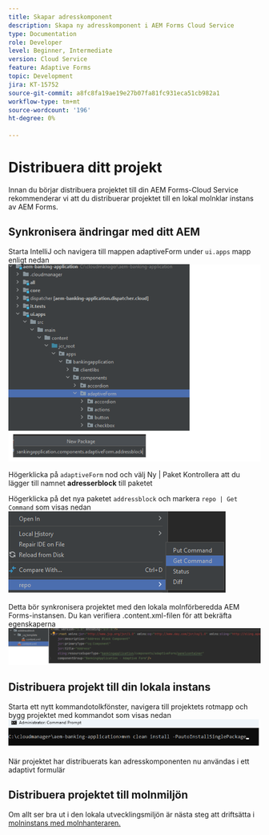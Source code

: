 ```yaml
---
title: Skapar adresskomponent
description: Skapa ny adresskomponent i AEM Forms Cloud Service
type: Documentation
role: Developer
level: Beginner, Intermediate
version: Cloud Service
feature: Adaptive Forms
topic: Development
jira: KT-15752
source-git-commit: a8fc8fa19ae19e27b07fa81fc931eca51cb982a1
workflow-type: tm+mt
source-wordcount: '196'
ht-degree: 0%

---
```


# Distribuera ditt projekt

Innan du börjar distribuera projektet till din AEM Forms-Cloud Service rekommenderar vi att du distribuerar projektet till en lokal molnklar instans av AEM Forms.

## Synkronisera ändringar med ditt AEM

Starta IntelliJ och navigera till mappen adaptiveForm under ``ui.apps`` mapp enligt nedan
![intellij](assets/intellij.png)

Högerklicka på ``adaptiveForm`` nod och välj Ny | Paket Kontrollera att du lägger till namnet **adresserblock** till paketet

Högerklicka på det nya paketet ``addressblock`` och markera ``repo | Get Command`` som visas nedan
![repo-sync](assets/sync-repo.png)

Detta bör synkronisera projektet med den lokala molnförberedda AEM Forms-instansen. Du kan verifiera .content.xml-filen för att bekräfta egenskaperna
![efter synkronisering](assets/after-sync.png)

## Distribuera projekt till din lokala instans

Starta ett nytt kommandotolkfönster, navigera till projektets rotmapp och bygg projektet med kommandot som visas nedan
![driftsätta](assets/build-project.png)

När projektet har distribuerats kan adresskomponenten nu användas i ett adaptivt formulär

## Distribuera projektet till molnmiljön

Om allt ser bra ut i den lokala utvecklingsmiljön är nästa steg att driftsätta i [molninstans med molnhanteraren.](https://experienceleague.adobe.com/en/docs/experience-manager-learn/cloud-service/forms/developing-for-cloud-service/push-project-to-cloud-manager-git)



